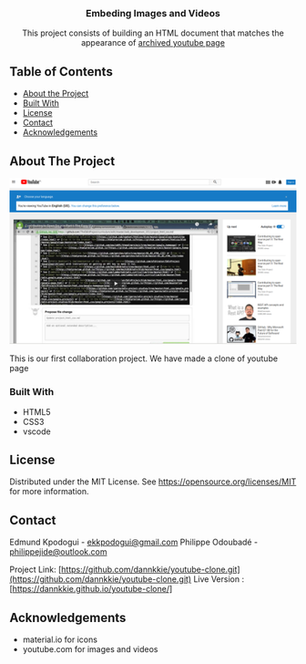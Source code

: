 <!-- PROJECT LOGO -->
<br />
<p align="center">
  <h3 align="center">Embeding Images and Videos</h3>
  <p align="center">
    This project consists of building an HTML document that matches the appearance of <a href ="http://archive.fo/Bss88">archived youtube page</a>
    <br />    
  </p>
</p>

<!-- TABLE OF CONTENTS -->

## Table of Contents

- [About the Project](#about-the-project)
- [Built With](#built-with)
- [License](#license)
- [Contact](#contact)
- [Acknowledgements](#acknowledgements)

<!-- ABOUT THE PROJECT -->

## About The Project

[![Product Name Screen Shot][product-screenshot]](https://example.com)

This is our first collaboration project. We have made a clone of youtube page

### Built With

- HTML5
- CSS3
- vscode

<!-- LICENSE -->

## License

Distributed under the MIT License. See https://opensource.org/licenses/MIT for more information.

<!-- CONTACT -->

## Contact

Edmund Kpodogui - ekkpodogui@gmail.com
Philippe Odoubadé - philippejide@outlook.com

Project Link: [https://github.com/dannkkie/youtube-clone.git](https://github.com/dannkkie/youtube-clone.git)
Live Version : [https://dannkkie.github.io/youtube-clone/]

<!-- ACKNOWLEDGEMENTS -->

## Acknowledgements

- material.io for icons
- youtube.com for images and videos

<!-- MARKDOWN LINKS & IMAGES -->
<!-- https://www.markdownguide.org/basic-syntax/#reference-style-links -->

[product-screenshot]: img/screenshot.png
